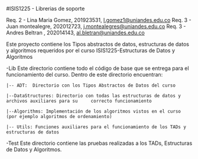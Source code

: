 #ISIS1225 - Librerias de soporte

Req. 2 - Lina Maria Gomez, 201923531, l.gomez1@uniandes.edu.co
Req. 3 - Juan montealegre, 202012723, j.montealegres@uniandes.edu.co
Req. 3 - Andres Beltran , 202014143, al.bletran@uniandes.edu.co


Este proyecto contiene los Tipos abstractos de datos, estructuras de datos y algoritmos requeridos por el curso ISIS1225-Estructuras de Datos y Algoritmos

-Lib
Este directorio contiene todo el código de base que se entrega para el funcionamiento del curso.  Dentro de este directorio encuentran:
    
    |-- ADT:  Directorio con los Tipos Abstractos de Datos del curso

    |--DataStructures: Directorio con todas las estructuras de datos y archivos auxiliares para su     correcto funcionamiento

    |--Algorithms: Implementación de los algoritmos vistos en el curso (por ejemplo algoritmos de ordenamiento)

    |-- Utils: Funciones auxiliares para el funcionamiento de los TADs y estructuras de datos

-Test
Este directorio contiene las pruebas realizadas a los TADs, Estructuras de Datos y Algoritmos.

